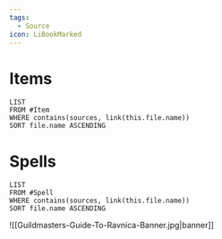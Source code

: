 ```yaml
---
tags:
  - Source
icon: LiBookMarked
---
```

# Items
```dataview
LIST
FROM #Item 
WHERE contains(sources, link(this.file.name))
SORT file.name ASCENDING
```
# Spells
```dataview
LIST
FROM #Spell
WHERE contains(sources, link(this.file.name))
SORT file.name ASCENDING
```

![[Guildmasters-Guide-To-Ravnica-Banner.jpg|banner]]
